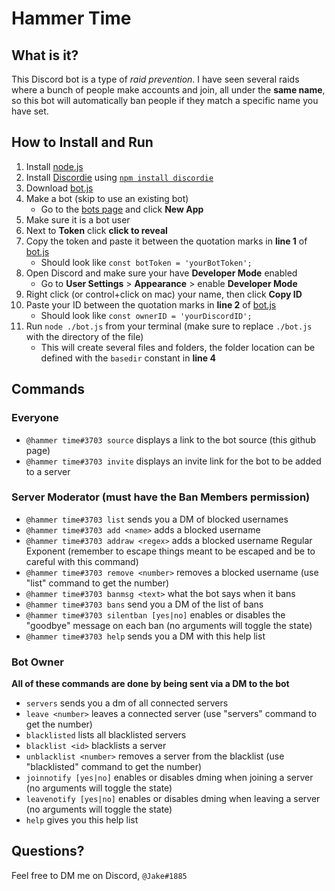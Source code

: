 # Hammer Time

## What is it?

This Discord bot is a type of *raid prevention*.  I have seen several raids where a bunch of people make accounts and join, all under the **same name**, so this bot will automatically ban people if they match a specific name you have set.

## How to Install and Run

1. Install [node.js](https://nodejs.org/)
2. Install [Discordie](https://github.com/qeled/discordie) using [`npm install discordie`](https://qeled.github.io/discordie/)
3. Download [bot.js](https://github.com/jaketr00/hammer-time/blob/master/bot.js)
4. Make a bot (skip to use an existing bot)
    - Go to the [bots page](https://discordapp.com/developers/applications/me) and click **New App**
5. Make sure it is a bot user
6. Next to **Token** click **click to reveal**
7. Copy the token and paste it between the quotation marks in **line 1** of [bot.js](https://github.com/jaketr00/hammer-time/blob/master/bot.js)
    - Should look like `const botToken = 'yourBotToken';`
8. Open Discord and make sure your have **Developer Mode** enabled
    - Go to **User Settings** > **Appearance** > enable **Developer Mode**
9. Right click (or control+click on mac) your name, then click **Copy ID**
10. Paste your ID between the quotation marks in **line 2** of [bot.js](https://github.com/jaketr00/hammer-time/blob/master/bot.js)
    - Should look like `const ownerID = 'yourDiscordID';`
11. Run `node ./bot.js` from your terminal (make sure to replace `./bot.js` with the directory of the file)
    - This will create several files and folders, the folder location can be defined with the `basedir` constant in **line 4**

## Commands

### Everyone

- `@hammer time#3703 source` displays a link to the bot source (this github page)
- `@hammer time#3703 invite` displays an invite link for the bot to be added to a server

### Server Moderator (must have the **Ban Members** permission)

- `@hammer time#3703 list` sends you a DM of blocked usernames
- `@hammer time#3703 add <name>` adds a blocked username
- `@hammer time#3703 addraw <regex>` adds a blocked username Regular Exponent (remember to escape things meant to be escaped and be to careful with this command)
- `@hammer time#3703 remove <number>` removes a blocked username (use "list" command to get the number)
- `@hammer time#3703 banmsg <text>` what the bot says when it bans
- `@hammer time#3703 bans` send you a DM of the list of bans
- `@hammer time#3703 silentban [yes|no]` enables or disables the "goodbye" message on each ban (no arguments will toggle the state)
- `@hammer time#3703 help` sends you a DM with this help list

### Bot Owner

**All of these commands are done by being sent via a DM to the bot**

- `servers` sends you a dm of all connected servers
- `leave <number>` leaves a connected server (use "servers" command to get the number)
- `blacklisted` lists all blacklisted servers
- `blacklist <id>` blacklists a server
- `unblacklist <number>` removes a server from the blacklist (use "blacklisted" command to get the number)
- `joinnotify [yes|no]` enables or disables dming when joining a server (no arguments will toggle the state)
- `leavenotify [yes|no]` enables or disables dming when leaving a server (no arguments will toggle the state)
- `help` gives you this help list

## Questions?

Feel free to DM me on Discord, `@Jake#1885`